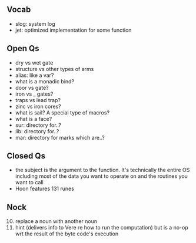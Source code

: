 
## Vocab
- slog: system log
- jet: optimized implementation for some function

## Open Qs
- dry vs wet gate
- structure vs other types of arms
- alias: like a var?
- what is a monadic bind?
- door vs gate?
- iron vs _ gates?
- traps vs lead trap?
- zinc vs iron cores?
- what is sail? A special type of macros?
- what is a face?
- sur: directory for..?
- lib: directory for..?
- mar: directory for marks which are..?

## Closed Qs
- the subject is the argument to the function. It's technically the entire OS including most of the data you want to operate on and the routines you want to call
- Hoon features 131 runes

## Nock
10. replace a noun with another noun
11. hint (delivers info to Vere re how to run the computation) but is a no-op wrt the result of the byte code's execution
